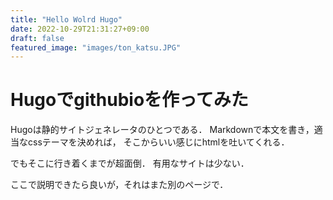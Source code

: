 ```yaml
---
title: "Hello Wolrd Hugo"
date: 2022-10-29T21:31:27+09:00
draft: false
featured_image: "images/ton_katsu.JPG"
---
```


# Hugoでgithubioを作ってみた

Hugoは静的サイトジェネレータのひとつである．
Markdownで本文を書き，適当なcssテーマを決めれば，
そこからいい感じにhtmlを吐いてくれる．

でもそこに行き着くまでが超面倒．
有用なサイトは少ない．

ここで説明できたら良いが，それはまた別のページで．


